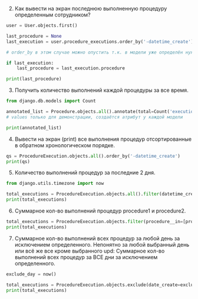 2. Как вывести на экран последнюю выполненную процедуру определенным сотрудником?

```python
user = User.objects.first()

last_procedure = None
last_execution = user.procedure_executions.order_by('-datetime_create').first()

# order_by в этом случае можно опустить т.к. в модели уже определён нужный порядок

if last_execution:
    last_procedure = last_execution.procedure

print(last_procedure)
```


3. Получить количество выполнений каждой процедуры за все время.

```python
from django.db.models import Count

annotated_list = Procedure.objects.all().annotate(total=Count('executions')).values('name', 'total')
# values только для демонстрации, создаётся атрибут у каждой модели

print(annotated_list)
```

4. Вывести на экран (print) все выполнения процедур отсортированные в обратном хронологическом порядке.

```python
qs = ProcedureExecution.objects.all().order_by('-datetime_create')
print(qs)
```

5. Количество выполнений процедур за последние 2 дня.

```python
from django.utils.timezone import now

total_executions = ProcedureExecution.objects.all().filter(datetime_create__gte=now() - timedelta(days=2)).count()
print(total_executions)
```

6. Суммарное кол-во выполнений процедур procedure1 и procedure2.

```python
total_executions = ProcedureExecution.objects.filter(procedure__in=[procedure1, procedure2]).count()
print(total_executions)
```

7. Суммарное кол-во выполнений всех процедур за любой день за исключением определенного.
Непонятно за любой выбранный день или всё же все кроме выбранного
upd: Суммарное кол-во выполнений всех процедур за ВСЕ дни за исключением определенного.

```python
exclude_day = now()

total_executions = ProcedureExecution.objects.exclude(date_create=exclude_day).count()
print(total_executions)
```
